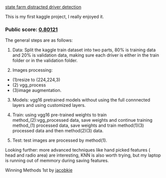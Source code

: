 # 
[state farm distracted driver detection](https://www.kaggle.com/c/state-farm-distracted-driver-detection)

This is my first kaggle project,  I really enjoyed it.



### Public score: [0.80121](https://github.com/18461271/state_farm_driver_distraction_detection/blob/master/state_farm.JPG)



The general steps are as follows:

1. Data: Split the kaggle train dataset into two parts, 80% is training data and 20% is validation data, making sure each driver is either in the train folder or in the validation folder.

2. Images processing: 
* (1)resize to (224,224,3)
* (2) vgg_process 
* (3)image augmentation.

3. Models: vgg16 pretrained models without using the full connnected layers and using customized layers.

4. Train: using vgg16 pre-trained weights to train method_(2):vgg_processed data, save weights and continue training method_(1) processed data, save weights and train method(1)(3) processed data and then method(2)(3) data.

5. Test: test images are  processed by method(1).


Looking further: more advanced techniques like hand picked features ( head and radio area) are interesting, KNN is also worth trying, but my laptop is running out of memmory during saving features.


Winning Methods
1st by [jacobkie](https://www.kaggle.com/c/state-farm-distracted-driver-detection/discussion/22906#131467)
